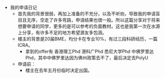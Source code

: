 - 我的申请日记
	- 首先我的背景很弱，再加上准备的不充分，以及不听劝，导致我的申请盲目且无序，空走了许多弯路，申请结果也很一般。所以这篇分享对于将来想要申请的同学，更多的是可以参考的负面教材。这也是我第一次在水源上分享，有许多不足的地方希望源友多包涵。
	- 楼主的背景是20届BME，均分卡在专业10%，有过三段科研经历，一篇ICRA。
		- 拿到的offer有 香港理工Phd 港科广Phd 悉尼大学Phd 中佛罗里达Phd，其中中佛罗里达因为佛州政策去不了，最后决定去PolyU
	- 申请前：
		- 楼主在去年五月份临时决定出国。